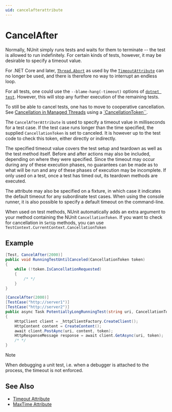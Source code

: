 ```yaml
---
uid: cancelafterattribute
---
```


# CancelAfter

Normally, NUnit simply runs tests and waits for them to terminate -- the test is allowed to run indefinitely. For
certain kinds of tests, however, it may be desirable to specify a timeout value.

For .NET Core and later,
[`Thread.Abort`](https://learn.microsoft.com/en-us/dotnet/api/system.threading.thread.abort?view=net-8.0) as used by the
[`TimeoutAttribute`](./timeout.md) can no longer be used, and there is therefore no way to interrupt an endless loop.

For all tests, one could use the `--blame-hang(-timeout)`  options of [`dotnet
test`](https://learn.microsoft.com/en-us/dotnet/core/tools/dotnet-test#options). However, this will stop any further
execution of the remaining tests.

To still be able to cancel tests, one has to move to cooperative cancellation. See [Cancellation in Managed
Threads](https://learn.microsoft.com/en-us/dotnet/standard/threading/cancellation-in-managed-threads) using a
[`CancellationToken``](https://learn.microsoft.com/en-us/dotnet/api/system.threading.cancellationtoken?view=net-8.0).

The `CancelAfterAttribute` is used to specify a timeout value in milliseconds for a test case. If the test case runs
longer than the time specified, the supplied `CancellationToken` is set to canceled. It is however up to the test code
to check this token, either directly or indirectly.

The specified timeout value covers the test setup and teardown as well as the test method itself. Before and after
actions may also be included, depending on where they were specified. Since the timeout may occur during any of these
execution phases, no guarantees can be made as to what will be run and any of these phases of execution may be
incomplete. If only used on a test, once a test has timed out, its teardown methods are executed.

The attribute may also be specified on a fixture, in which case it indicates the default timeout for any subordinate
test cases. When using the console runner, it is also possible to specify a default timeout on the command-line.

When used on test methods, NUnit automatically adds an extra argument to your method containing the NUnit
`CancellationToken`. If you want to check for cancellation in `SetUp` methods, you can use
`TestContext.CurrentContext.CancellationToken`

## Example

```csharp
[Test, CancelAfter(2000)]
public void RunningTestUntilCanceled(CancellationToken token)
{
    while (!token.IsCancellationRequested)
    {
        /* */
    }
}

[CancelAfter(2000)]
[TestCase("http://server1")]
[TestCase("http://server2")]
public async Task PotentiallyLongRunningTest(string uri, CancellationToken token)
{
    HttpClient client = _httpClientFactory.CreateClient();
    HttpContent content = CreateContent();
    await client.PostAync(uri, content, token);
    HttpResponseMessage response = await client.GetAsync(uri, token);
    /* */
}
```

> [!NOTE]
> When debugging a unit test, i.e. when a debugger is attached to the process, the timeout is not enforced.

## See Also

* [Timeout Attribute](./timeout.md)
* [MaxTime Attribute](./maxtime.md)
